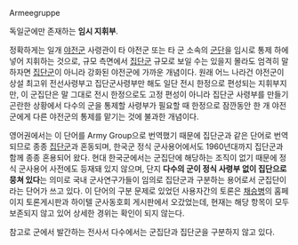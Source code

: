 Armeegruppe  

독일군에만 존재하는 **임시 지휘부**.

정확하게는 일개 [야전군](%EC%95%BC%EC%A0%84%EA%B5%B0.md) 사령관이 타 야전군 또는 타 군 소속의
[군단](%EA%B5%B0%EB%8B%A8.md)을 임시로 통제 하에 넣어 지휘하는 것으로, 규모 측면에서
[집단군](%EC%A7%91%EB%8B%A8%EA%B5%B0.md) 규모로 보일 수는 있을지 몰라도 엄격히 말하자면
[집단군](%EC%A7%91%EB%8B%A8%EA%B5%B0.md)이 아니라 강화된 야전군에 가까운 개념이다. 원래 어느 나라건
야전군이 상설 최고위 전선사령부고 집단군사령부만 해도 일단 전시 한정으로 편성되는 지휘부지만, 이 군집단은 말 그대로 전시 한정으로도 고정
편성이 아니라 집단군 사령부를 만들기 곤란한 상황에서 다수의 군을 통제할 사령부가 필요할 때 한정으로 잠깐동안 한 개 야전군에게 다른
야전군의 통제를 맡기는 것에 불과한 개념이다.

영어권에서는 이 단어를 Army Group으로 번역했기 때문에 집단군과 같은 단어로 번역되므로 종종
[집단군](%EC%A7%91%EB%8B%A8%EA%B5%B0.md)과 혼동되며, 한국군 정식 군사용어에서도 1960년대까지 집단군과
함께 종종 혼용되어 왔다. 현대 한국군에서는 군집단에 해당하는 조직이 없기 때문에 정식 군사용어 사전에도 등재돼 있지 않으며, 단지
**다수의 군이 정식 사령부 없이 집단으로 뭉쳐 있다**는 의미로 국내 군사연구가들이 임의로 집단군과 구분하는 용어로서 군집단이라는 단어가
쓰고 있다. 이 단어의 구분 문제로 있었던 사용자간의 토론은 [채승병](%EC%B1%84%EC%8A%B9%EB%B3%91.md)의
홈페이지 토론게시판과 하이텔 군사동호회 게시판에서 오갔었는데, 현재는 해당 항목이 모두 보존되지 않고 있어 상세한 경위는 확인이 되지
않는다.

참고로 군에서 발간하는 전사서 다수에서는 군집단과 집단군을 구분하지 않고 있다.  

